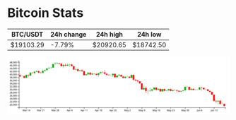 # Bitcoin Stats

BTC/USDT|24h change|24h high|24h low|
|---|---|---|---|
|$19103.29|-7.79%|$20920.65|$18742.50|

<img src="./chart.svg">
